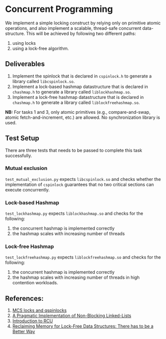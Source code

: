 # Concurrent Programming

We implement a simple locking construct by relying only on primitive atomic operations, and also implement a scalable, thread-safe concurrent data-structure. This will be achieved by following two different paths:
1. using locks
2. using a lock-free algorithm.

## Deliverables

1. Implement the spinlock that is declared in `cspinlock.h` to generate a library called `libcspinlock.so`. 
2. Implement a lock-based hashmap datastructure that is declared in `chashmap.h` to generate a library called `liblockhashmap.so`.
3. Implement a lock-free hashmap datastructure that is declared in `chashmap.h` to generate a library called `liblockfreehashmap.so`. 

**NB:** For tasks 1 and 3, only atomic primitives (e.g., compare-and-swap, atomic fetch-and-increment, etc.) are allowed. No synchronization library is used.

## Test Setup
There are three tests that needs to be passed to complete this task successfully.

### Mutual exclusion
`test_mutual_exclusion.py` expects `libcspinlock.so` and checks whether the implementation of `cspinlock` guarantees that no two critical sections can execute concurrently.

### Lock-based Hashmap
`test_lockhashmap.py` expects `liblockhashmap.so` and checks for the following:
1. the concurrent hashmap is implemented correctly
2. the hashmap scales with increasing number of threads

### Lock-free Hashmap
`test_lockfreehashmap.py` expects `liblockfreehashmap.so` and checks for the following:
1. the concurrent hashmap is implemented correctly
2. the hashmap scales with increasing number of threads in high contention workloads.


## References:
1. [MCS locks and qspinlocks](https://lwn.net/Articles/590243/)
2. [A Pragmatic Implementation of Non-Blocking Linked-Lists](https://www.cl.cam.ac.uk/research/srg/netos/papers/2001-caslists.pdf)
3. [Introduction to RCU](http://www2.rdrop.com/~paulmck/RCU/)
4. [Reclaiming Memory for Lock-Free Data Structures: There has to be a Better Way](https://arxiv.org/pdf/1712.01044.pdf)


 
